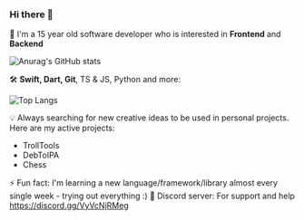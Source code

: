 ### Hi there 👋

📱 I'm a 15 year old software developer who is interested in **Frontend** and **Backend**

![Anurag's GitHub stats](https://github-readme-stats.vercel.app/api?username=sourcelocation&layout=compact&title_color=FFF&text_color=FFF&icon_color=FFF&bg_color=161b22&hide_border=true)

🛠️ **Swift, Dart, Git**, TS & JS, Python and more:

![Top Langs](https://github-readme-stats.vercel.app/api/top-langs/?hide_border=true&username=sourcelocation&layout=compact&title_color=FFF&text_color=FFF&icon_color=FFF&bg_color=161b22&hide_border=true)

💡 Always searching for new creative ideas to be used in personal projects. Here are my active projects:
 - TrollTools
 - DebToIPA
 - Chess
 
⚡ Fun fact: I'm learning a new language/framework/library almost every single week - trying out everything :)
📖 Discord server: For support and help https://discord.gg/VyVcNjRMeg
